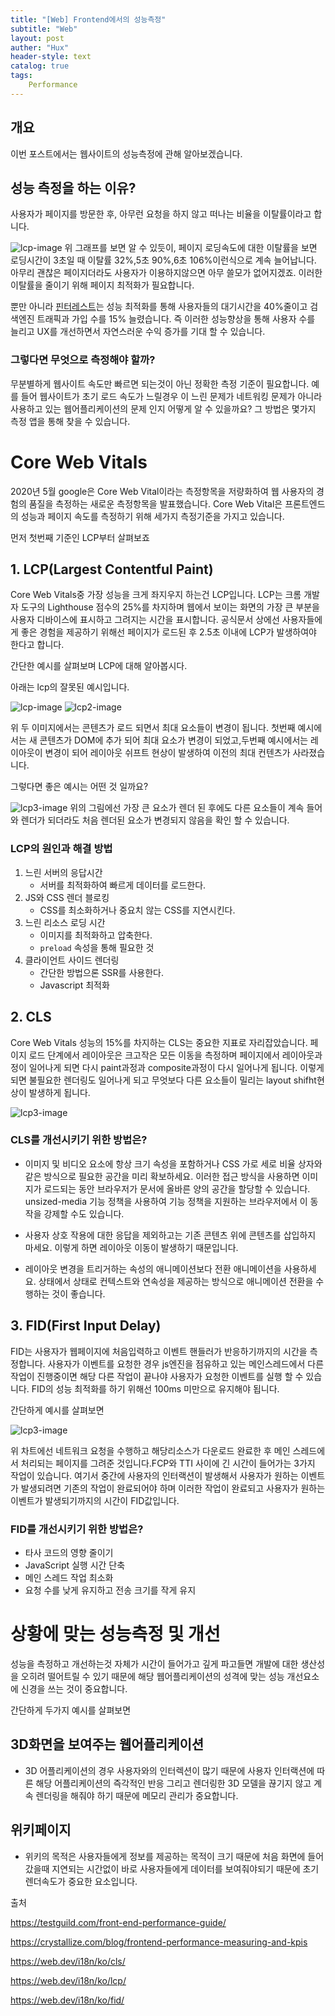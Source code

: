```yaml
---
title: "[Web] Frontend에서의 성능측정"
subtitle: "Web"
layout: post
auther: "Hux"
header-style: text
catalog: true
tags:
    Performance
---
```


개요
---
이번 포스트에서는 웹사이트의 성능측정에 관해 알아보겠습니다.

## 성능 측정을 하는 이유?

사용자가 페이지를 방문한 후, 아무런 요청을 하지 않고 떠나는 비율을 이탈률이라고 합니다.

![lcp-image]({{site.url}}/img/react/next13/pageload.png)
위 그래프를 보면 알 수 있듯이, 페이지 로딩속도에 대한 이탈률을 보면 로딩시간이
3초일 때 이탈률 32%,5초 90%,6초 106%이런식으로 계속 늘어납니다.
아무리 괜찮은 페이지더라도 사용자가 이용하지않으면 아무 쓸모가 없어지겠죠.
이러한 이탈률을 줄이기 위해 페이지 최적화가 필요합니다.

뿐만 아니라 [핀터레스트](https://www.pinterest.co.kr/)는 성능 최적화를 통해 사용자들의  대기시간을 40%줄이고 검색엔진 트래픽과 가입 수를 15% 늘렸습니다.
즉 이러한 성능향상을 통해 사용자 수를 늘리고 UX를 개선하면서 자연스러운 수익 증가를 기대 할 수 있습니다.

### 그렇다면 무엇으로 측정해야 할까?
무분별하게 웹사이트 속도만 빠르면 되는것이 아닌 정확한 측정 기준이 필요합니다.
예를 들어 웹사이트가 초기 로드 속도가 느릴경우 이 느린 문제가 네트워킹 문제가 아니라 사용하고 있는 
웹어플리케이션의 문제 인지 어떻게 알 수 있을까요?
그 방법은 몇가지 측정 앱을 통해 찾을 수 있습니다.

# Core Web Vitals
2020년 5월 google은 Core Web Vital이라는 측정항목을 저량화하여 웹 사용자의 경험의 품질을 측정하는
새로운 측정항목을 발표했습니다. Core Web Vital은 프론트엔드의 성능과 페이지 속도를 측정하기 위해 
세가지 측정기준을 가지고 있습니다. 

먼저 첫번째 기준인 LCP부터 살펴보죠

## 1. LCP(Largest Contentful Paint)

 Core Web Vitals중 가장 성능을 크게 좌지우지 하는건 LCP입니다. 
 LCP는 크롬 개발자 도구의 Lighthouse 점수의 25%를 차지하며 웹에서 보이는 화면의 가장 큰 부분을 사용자 디바이스에 표시하고 그려지는 시간을 표시합니다. 공식문서 상에선 사용자들에게 좋은 경험을 제공하기 위해선 페이지가 로드된 후 2.5초 이내에 LCP가 발생하여야 한다고 합니다.

간단한 예시를 살펴보며 LCP에 대해 알아봅시다. 

아래는 lcp의 잘못된 예시입니다.

![lcp-image]({{site.url}}/img/react/next13/lcp.avif)
![lcp2-image]({{site.url}}/img/react/next13/lcp2.avif)


위 두 이미지에서는 콘텐츠가 로드 되면서 최대 요소들이 변경이 됩니다. 첫번째 예시에서는 새 콘텐츠가 
DOM에 추가 되어 최대 요소가 변경이 되었고,두번째 예시에서는 레이아웃이 변경이 되어 레이아웃 쉬프트 현상이 발생하여 이전의 최대 컨텐츠가 사라졌습니다.

그렇다면 좋은 예시는 어떤 것 일까요?

![lcp3-image]({{site.url}}/img/react/next13/lcp2.avif)
위의 그림에선 가장 큰 요소가 렌더 된 후에도 다른 요소들이 계속 들어와 렌더가 되더라도 처음 렌더된 요소가 변경되지 않음을 확인 할 수 있습니다.

### LCP의 원인과 해결 방법
1. 느린 서버의 응답시간
    - 서버를 최적화하여 빠르게 데이터를 로드한다.
2. JS와 CSS 렌더 블로킹
    - CSS를 최소화하거나 중요치 않는 CSS를 지연시킨다.
3. 느린 리소스 로딩 시간
    - 이미지를 최적화하고 압축한다.
    - `preload` 속성을 통해 필요한 것
4. 클라이언트 사이드 렌더링
    - 간단한 방법으론 SSR를 사용한다.
    - Javascript 최적화

## 2. CLS
 Core Web Vitals 성능의 15%를 차지하는 CLS는 중요한 지표로 자리잡았습니다.
 페이지 로드 단계에서 레이아웃은 크고작은 모든 이동을 측정하며 페이지에서 레이아웃과정이 일어나게 되면 다시 paint과정과 composite과정이 다시 일어나게 됩니다.
 이렇게 되면 불필요한 렌더링도 일어나게 되고 무엇보다 다른 요소들이 밀리는 layout shifht현상이 발생하게 됩니다.

 ![lcp3-image]({{site.url}}/img/react/next13/cls.png)


### CLS를 개선시키기 위한 방법은?

- 이미지 및 비디오 요소에 항상 크기 속성을 포함하거나 CSS 가로 세로 비율 상자와 같은 방식으로 필요한 공간을 미리 확보하세요. 
이러한 접근 방식을 사용하면 이미지가 로드되는 동안 브라우저가 문서에 올바른 양의 공간을 할당할 수 있습니다. 
unsized-media 기능 정책을 사용하여 기능 정책을 지원하는 브라우저에서 이 동작을 강제할 수도 있습니다.

- 사용자 상호 작용에 대한 응답을 제외하고는 기존 콘텐츠 위에 콘텐츠를 삽입하지 마세요. 이렇게 하면 레이아웃 이동이 발생하기 때문입니다.

- 레이아웃 변경을 트리거하는 속성의 애니메이션보다 전환 애니메이션을 사용하세요. 
상태에서 상태로 컨텍스트와 연속성을 제공하는 방식으로 애니메이션 전환을 수행하는 것이 좋습니다.


## 3. FID(First Input Delay)
FID는 사용자가 웹페이지에 처음입력하고 이벤트 핸들러가 반응하기까지의 시간을 측정합니다.
사용자가 이벤트를 요청한 경우 js엔진을 점유하고 있는 메인스레드에서 다른 작업이 진행중이면
해당 다른 작업이 끝나야 사용자가 요청한 이벤트를 실행 할 수 있습니다.
FID의 성능 최적화를 하기 위해선 100ms 미만으로 유지해야 됩니다.

간단하게 예시를 살펴보면

![lcp3-image]({{site.url}}/img/react/next13/fid2.svg)

위 차트에선 네트워크 요청을 수행하고 해당리소스가 다운로드 완료한 후 메인 스레드에서 처리되는 페이지를
그려준 것입니다.FCP와 TTI 사이에 긴 시간이 들어가는 3가지 작업이 있습니다.
여기서 중간에 사용자의 인터랙션이 발생해서 사용자가 원하는 이벤트가 발생되려면
기존의 작업이 완료되어야 하며 이러한 작업이 완료되고 사용자가 원하는 이벤트가 발생되기까지의 시간이 FID값입니다.

### FID를 개선시키기 위한 방법은?
- 타사 코드의 영향 줄이기
- JavaScript 실행 시간 단축
- 메인 스레드 작업 최소화
- 요청 수를 낮게 유지하고 전송 크기를 작게 유지


# 상황에 맞는 성능측정 및 개선

성능을 측정하고 개선하는것 자체가 시간이 들어가고 깊게 파고들면 개발에 대한 생산성을 오히려 떨어트릴 수 있기 때문에
해당 웹어플리케이션의 성격에 맞는 성능 개선요소에 신경을 쓰는 것이 중요합니다.

간단하게 두가지 예시를 살펴보면

## 3D화면을 보여주는 웹어플리케이션
- 3D 어플리케이션의 경우 사용자와의 인터렉션이 많기 때문에 사용자 인터랙션에 따른 해당 어플리케이션의
즉각적인 반응 그리고 렌더링한 3D 모델을 끊기지 않고 계속 렌더링을 해줘야 하기 때문에 메모리 관리가 중요합니다.

## 위키페이지
- 위키의 목적은 사용자들에게 정보를 제공하는 목적이 크기 때문에 처음 화면에 들어갔을때 지연되는 시간없이 바로 사용자들에게 데이터를 보여줘야되기 때문에 초기 렌더속도가 중요한 요소입니다.





출처

https://testguild.com/front-end-performance-guide/

https://crystallize.com/blog/frontend-performance-measuring-and-kpis

https://web.dev/i18n/ko/cls/

https://web.dev/i18n/ko/lcp/

https://web.dev/i18n/ko/fid/